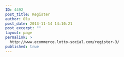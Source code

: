 ```yaml
---
ID: 4492
post_title: Register
author: Olu
post_date: 2013-11-14 14:10:21
post_excerpt: ""
layout: page
permalink: >
  http://www.ecommerce.lotto-social.com/register-3/
published: true
---
```

